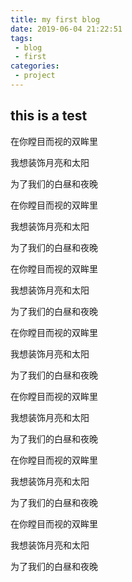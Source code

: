 ```yaml
---
title: my first blog
date: 2019-06-04 21:22:51
tags:
 - blog
 - first
categories:
 - project 
---
```


## this is a test

在你瞠目而视的双眸里

我想装饰月亮和太阳

为了我们的白昼和夜晚

在你瞠目而视的双眸里

我想装饰月亮和太阳

为了我们的白昼和夜晚

在你瞠目而视的双眸里

我想装饰月亮和太阳

为了我们的白昼和夜晚

在你瞠目而视的双眸里

我想装饰月亮和太阳

为了我们的白昼和夜晚

在你瞠目而视的双眸里

我想装饰月亮和太阳

为了我们的白昼和夜晚

在你瞠目而视的双眸里

我想装饰月亮和太阳

为了我们的白昼和夜晚

在你瞠目而视的双眸里

我想装饰月亮和太阳

为了我们的白昼和夜晚